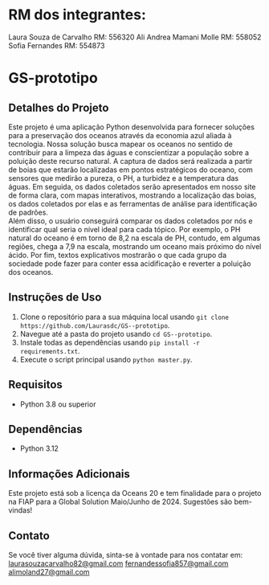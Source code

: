 # RM dos integrantes:
Laura Souza de Carvalho RM: 556320
Ali Andrea Mamani Molle RM: 558052
Sofia Fernandes RM: 554873


# GS-prototipo

## Detalhes do Projeto

Este projeto é uma aplicação Python desenvolvida para fornecer soluções para a preservação dos oceanos através da economia azul aliada à tecnologia. 
Nossa solução busca mapear os oceanos no sentido de contribuir para a limpeza das águas e conscientizar a população sobre a poluição deste recurso natural. 
A captura de dados será realizada a partir de boias que estarão localizadas em pontos estratégicos do oceano, com sensores que medirão a pureza, o PH, a turbidez e a temperatura das águas. 
Em seguida, os dados coletados serão apresentados em nosso site de forma clara, com mapas interativos, mostrando a localização das boias, os dados coletados por elas e as ferramentas de análise para identificação de padrões.  
Além disso, o usuário conseguirá comparar os dados coletados por nós e identificar qual seria o nível ideal para cada tópico. Por exemplo, o PH natural do oceano é em torno de 8,2 na escala de PH, contudo, em algumas regiões, chega a 7,9 na escala, mostrando um oceano mais próximo do nível ácido. Por fim, textos explicativos mostrarão o que cada grupo da sociedade pode fazer para conter essa acidificação e reverter a poluição dos oceanos. 


## Instruções de Uso

1. Clone o repositório para a sua máquina local usando `git clone https://github.com/Laurasdc/GS--prototipo`.
2. Navegue até a pasta do projeto usando `cd GS--prototipo`.
3. Instale todas as dependências usando `pip install -r requirements.txt`.
4. Execute o script principal usando `python master.py`.

## Requisitos

- Python 3.8 ou superior

## Dependências

- Python 3.12

## Informações Adicionais

Este projeto está sob a licença da Oceans 20 e tem finalidade para o projeto na FIAP para a Global Solution Maio/Junho de 2024. Sugestões são bem-vindas! 

## Contato

Se você tiver alguma dúvida, sinta-se à vontade para nos contatar em:
laurasouzacarvalho82@gmail.com 
fernandessofia857@gmail.com
alimoland27@gmail.com
